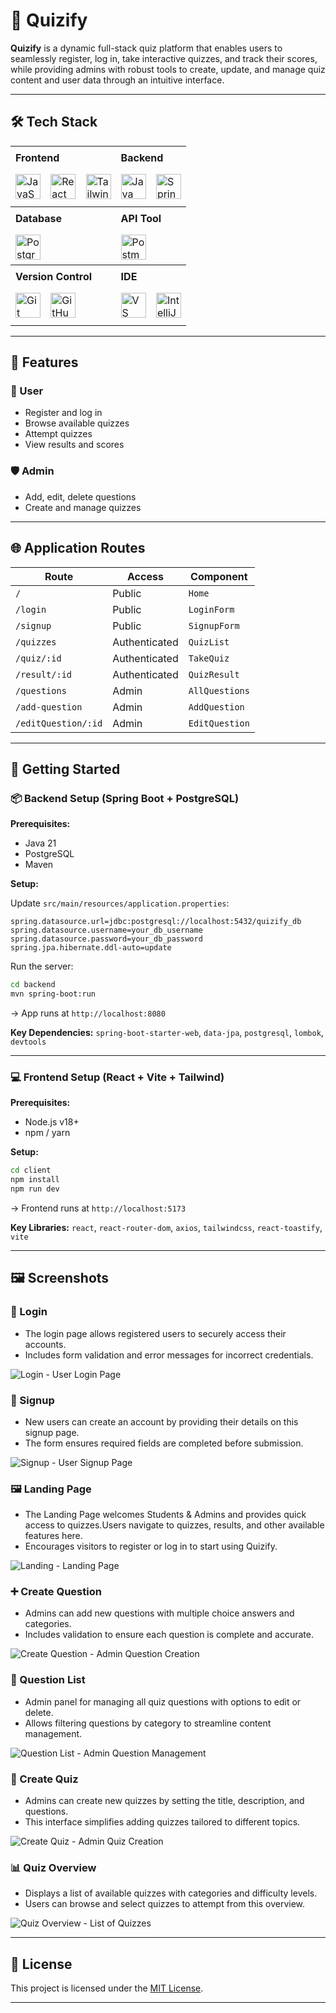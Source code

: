 # 🎯 Quizify

**Quizify** is a dynamic full-stack quiz platform that enables users to seamlessly register, log in, take interactive quizzes, and track their scores, while providing admins with robust tools to create, update, and manage quiz content and user data through an intuitive interface.

---

## 🛠️ Tech Stack

<table style="border: none; border-collapse: collapse;">
  <tr>
    <th style="text-align: left; padding: 8px;">Frontend</th>
    <th style="text-align: left; padding: 8px;">Backend</th>
  </tr>
  <tr>
    <td style="padding: 8px;">
      <span style="margin-right: 12px;"><img height="40" src="https://img.icons8.com/color/48/000000/javascript.png" alt="JavaScript"/></span>
      <span style="margin-right: 12px;"><img height="40" src="https://img.icons8.com/?size=100&id=CIAZz2CYc6Kc&format=png" alt="React"/></span>
      <span><img height="40" src="https://img.icons8.com/?size=100&id=t4YbEbA834uH&format=png" alt="Tailwind CSS"/></span>
    </td>
    <td style="padding: 8px;">
      <span style="margin-right: 12px;"><img height="40" src="https://img.icons8.com/color/48/000000/java-coffee-cup-logo.png" alt="Java"/></span>
      <span><img height="40" src="https://img.icons8.com/color/48/000000/spring-logo.png" alt="Spring Boot"/></span>
    </td>
  </tr>
  <tr>
    <th style="text-align: left; padding: 8px;">Database</th>
    <th style="text-align: left; padding: 8px;">API Tool</th>
  </tr>
  <tr>
    <td style="padding: 8px;">
      <span><img height="40" src="https://img.icons8.com/color/48/000000/postgreesql.png" alt="PostgreSQL"/></span>
    </td>
    <td style="padding: 8px;">
      <span><img height="40" src="https://github.com/user-attachments/assets/7fc506fa-3da7-4de0-aa1e-5dc12a9062f9" alt="Postman"/></span>
    </td>
  </tr>
  <tr>
    <th style="text-align: left; padding: 8px;">Version Control</th>
    <th style="text-align: left; padding: 8px;">IDE</th>
  </tr>
  <tr>
    <td style="padding: 8px;">
      <span style="margin-right: 12px;"><img height="40" src="https://img.icons8.com/color/50/000000/git.png" alt="Git"/></span>
      <span><img height="40" src="https://img.icons8.com/color/50/000000/github.png" alt="GitHub"/></span>
    </td>
    <td style="padding: 8px;">
      <span style="margin-right: 12px;"><img height="40" src="https://img.icons8.com/color/48/000000/visual-studio-code-2019.png" alt="VS Code"/></span>
      <span><img height="40" src="https://img.icons8.com/color/48/intellij-idea.png" alt="IntelliJ IDEA"/></span>
    </td>
  </tr>
</table>

---

## 🧠 Features

### 👥 User
- Register and log in
- Browse available quizzes
- Attempt quizzes
- View results and scores

### 🛡️ Admin
- Add, edit, delete questions
- Create and manage quizzes

---

## 🌐 Application Routes

| Route               | Access        | Component      |
| ------------------- | ------------- | -------------- |
| `/`                 | Public        | `Home`         |
| `/login`            | Public        | `LoginForm`    |
| `/signup`           | Public        | `SignupForm`   |
| `/quizzes`          | Authenticated | `QuizList`     |
| `/quiz/:id`         | Authenticated | `TakeQuiz`     |
| `/result/:id`       | Authenticated | `QuizResult`   |
| `/questions`        | Admin         | `AllQuestions` |
| `/add-question`     | Admin         | `AddQuestion`  |
| `/editQuestion/:id` | Admin         | `EditQuestion` |

---

## 🚀 Getting Started

### 📦 Backend Setup (Spring Boot + PostgreSQL)

**Prerequisites:**
- Java 21
- PostgreSQL
- Maven

**Setup:**

Update `src/main/resources/application.properties`:
   ```properties
   spring.datasource.url=jdbc:postgresql://localhost:5432/quizify_db
   spring.datasource.username=your_db_username
   spring.datasource.password=your_db_password
   spring.jpa.hibernate.ddl-auto=update
````
Run the server:

   ```bash
   cd backend
   mvn spring-boot:run
   ```

   → App runs at `http://localhost:8080`

**Key Dependencies:**
`spring-boot-starter-web`, `data-jpa`, `postgresql`, `lombok`, `devtools`

---

### 💻 Frontend Setup (React + Vite + Tailwind)

**Prerequisites:**

* Node.js v18+
* npm / yarn

**Setup:**

```bash
cd client
npm install
npm run dev
```

→ Frontend runs at `http://localhost:5173`

**Key Libraries:**
`react`, `react-router-dom`, `axios`, `tailwindcss`, `react-toastify`, `vite`


---
## 🖼️ Screenshots

### 🔐 Login  
<ul>
  <li>The login page allows registered users to securely access their accounts.</li>
  <li>Includes form validation and error messages for incorrect credentials.</li>
</ul>

![Login - User Login Page](Quizify/Snaps/Login.png "Login Screen")

### 📝 Signup  
<ul>
  <li>New users can create an account by providing their details on this signup page.</li>
  <li>The form ensures required fields are completed before submission.</li>
</ul>

![Signup - User Signup Page](Quizify/Snaps/Signup.png "Signup Screen")

### 🖼️ Landing Page  
<ul>
  <li>The Landing Page welcomes Students & Admins and provides quick access to quizzes.Users navigate to quizzes, results, and other available features here.</li>
  <li>Encourages visitors to register or log in to start using Quizify.</li>
</ul>

![Landing - Landing Page](Quizify/Snaps/Lander.png "Landing Page")

### ➕ Create Question  
<ul>
  <li>Admins can add new questions with multiple choice answers and categories.</li>
  <li>Includes validation to ensure each question is complete and accurate.</li>
</ul>

![Create Question - Admin Question Creation](Quizify/Snaps/CreateQn.png "Create Question")

### 📄 Question List  
<ul>
  <li>Admin panel for managing all quiz questions with options to edit or delete.</li>
  <li>Allows filtering questions by category to streamline content management.</li>
</ul>

![Question List - Admin Question Management](Quizify/Snaps/QnList.png "Question List")

### 🧩 Create Quiz  
<ul>
  <li>Admins can create new quizzes by setting the title, description, and questions.</li>
  <li>This interface simplifies adding quizzes tailored to different topics.</li>
</ul>

![Create Quiz - Admin Quiz Creation](Quizify/Snaps/CreateQuiz.png "Create Quiz")

### 📊 Quiz Overview  
<ul>
  <li>Displays a list of available quizzes with categories and difficulty levels.</li>
  <li>Users can browse and select quizzes to attempt from this overview.</li>
</ul>

![Quiz Overview - List of Quizzes](Quizify/Snaps/QuizView.png "Quiz Overview")

---

## 📄 License

This project is licensed under the [MIT License](LICENSE).

---
